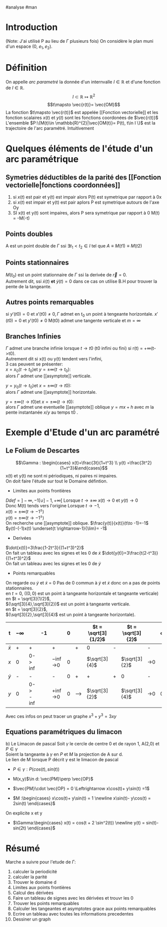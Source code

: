 #analyse #man 
# Introduction

(Note: J'ai utilisé P au lieu de $\Gamma$ plusieurs fois)
On considère le plan muni d'un espace (0, $e_{1}, e_{2}$).
# Définition

On appelle _arc parametré_ la donnée d'un internvalle $I \in \mathbb{R}$ et d'une fonction  de $I \in \mathbb{R}$.
$$I \subset \mathbb{R} \mapsto\mathbb{R}^{2}$$
$$t\mapsto \vec{r(t)}= \vec{OM}$$
La fonction $t\mapsto \vec{r(t)}$ est appelée [[Fonction vectorielle]] et les fonction scalaires $x(t)$ et $y(t)$ sont les fonctions coordonées  de $\vec{r(t)}$
L'ensemble $P:\{M(t)\in \mathbb{R}^{2}|\vec{OM(t)}= P(t), t\in I \}$ est la trajectoire de l'arc paramétré. Intuitivement
# Quelques éléments de l'étude d'un arc paramétrique

## Symetries déductibles de la parité des [[Fonction vectorielle|fonctions coordonnées]]

1) si $x(t)$ est pair et y(t) est impair alors P(t) est symetrique par rapport à 0x
2) si $x(t)$ est impair et y(t) est pair aplors P est symetrique autours de l'axe Oy
3) SI x(t) et y(t) sont impaires, alors P sera symetrique par rapport à  0 M(t) = -M(-t)

## Points doubles

A est un point double de $\Gamma$ ssi $\exists t_{1}<t_{2}\in I$ tel que $A \equiv M(t1) \equiv M(t2)$ 

## Points stationnaires 

$M(t_{0})$ est un point stationnaire de $\Gamma$ ssi la derivée de $\vec{r} = 0$.\
Autrement dit, ssi $\dot{x}(t)$ __et__ $\dot{y}(t) = 0$ dans ce cas on utilise B.H pour trouver la pente de la tangeante.

## Autres points remarquables
si $y'(t0) =0$ et $x'(t0) \neq 0,\Gamma$ admet en $t_{0}$ un point à tengeante horizontale.
$x'(t0) =0$ et $y'(t0) \neq 0$
 M(t0) admet une tangente verticale et $m = \infty$
 
## Branches Infinies
 $\Gamma$ admet une branche infinie lorsque $t \to t0$ (t0 infini ou fini) si r(t) = +$\infty$(t->t0).\
 Autrement dit si x(t) ou y(t) tendent vers l'infini,\
 3 cas peuvent se présenter:\
 $x=x_0(t\to t_0)$et $y= \pm\infty(t\to t_0)$:\
 alors $\Gamma$ admet une [[asymptote]] verticale.
 
  $y=y_0(t\to t_0)$et $x= \pm\infty(t\to t0)$:\
   alors $\Gamma$ admet une [[asymptote]] horizontale.
 
   $y=\pm\infty(t \to t0)$et $x= \pm\infty(t\to t0)$:\
   alors $\Gamma$ admet une eventuelle [[asymptote]] oblique $y = mx+h$ avec $m$ la pente instantanée $x/y$ au temps t0 .  
 
# Exemple d'Etude d'un arc  paramétré
## Le Folium de Descartes
$$\Gamma : \begin{cases} x(t)=\frac{3t}{1+t^3}  \\ y(t) =\frac{3t^2}{1+t^3}&\end{cases}$$
x(t) et y(t) ne sont ni périodiques, ni paires ni impaires.\
On doit faire l'étude sur tout le Domaine défintion.
- Limites aux points frontières

$Ddef = ]-\infty, -1 [\cup]-1, +\infty[$
Lorsque $t \to \pm \infty$
$x(t)\to 0$ et $y(t)\to 0$\
Donc M(t) tends vers l'origine
Lorsque $t \to -1$,\
$x(t)= \pm \infty(t\to -1^{\pm})$\
$y(t)= \pm \infty(t\to -1^{\pm})$\
On recherche une [[asymptote]] oblique.
$\frac{y(t)}{x(t)}(t\to -1)=-1$\
$y(t)-(-1)x(t) \underset{t \rightarrow-1}{\lim}= -1$
- Derivées

$\dot{x(t)}=3\frac{1-2t^3}{(1+t^3)^2}$\
On fait un tableau avec les signes et les 0 de $\dot{x}$
$\dot{y(t)}=3\frac{t(2-t^3)}{(1+t^3)^2}$\
On fait un tableau avec les signes et les 0 de $\dot{y}$
- Points remarquables

On regarde ou  $\dot{y}$ et $\dot{x}$ = 0
Pas de 0 commun à $\dot{y}$ et $\dot{x}$ donc on a pas de points stationnaires.\
en $t = 0$, ($(0,0)$ est un point à tangeante horizontale et tangeante verticale)\
en $t = \sqrt[3]{1/2}$,\
$(\sqrt[3]{4},\sqrt[3]{2})$ est un point à tangeante verticale.\
en $t = \sqrt[3]{2}$,\
$(\sqrt[3]{2},\sqrt[3]{4}$ est un point à tangeante horizontale).

| t        | $-\infty$ |             | -1  |            | 0   |     | $t = \sqrt[3]{1/2}$ |     | $t = \sqrt[3]{2}$ |     | $\infty$ |
| -------- | --------- | ----------- |:--- |:---------- |:--- |:--- | ------------------- | --- | ----------------- | --- |:-------- |
| $\dot x$ | +         | +           |     | +          |     | +   | 0                   | -   |                   | -   |          |
| $x$      | 0         | 0-> $\inf$  |     | $-\inf$->0 | 0   |     | $\sqrt[3]{4}$       |     | $\sqrt[3]{2}$     | ->0 |          |
| $\dot y$ | -         | -           |     | -          | 0   | +   | +                   | +   | 0                 | -   |          |
| $y$      | 0         | 0-> -$\inf$ |     | $+\inf$->0 | 0   | --> | $\sqrt[3]{2}$       |     | $\sqrt[3]{4}$     | ->0 | 0        |

Avec ces infos on peut tracer un graphe
$x^3+y^3 = 3xy$

## Equations paramétriques du limacon
b) Le Limacon de pascal
Soit $\gamma$ le cercle de centre 0 et de rayon 1, A(2,0) et  $P \in\gamma$ \
Soient la tangeante à $\gamma$ en $P$ et
$M$ la projection de A sur d.\
Le lien de M lorsque P décrit $\gamma$ est le limacon de pascal
- $P \in\gamma : P(cos(t), sin(t))$
- M(x,y)$\in d: \vec{PM}\perp \vec{OP}$
- $\vec{PM}\cdot \vec{OP} = 0 \Leftrightarrow x\cos(t)+ y\sin(t) =1$

- $M :\begin{cases}
x\cos(t)+ y\sin(t) = 1
\newline x\sin(t)- y\cos(t) = 2sin(t)
 \end{cases}$

On explicite x et y
- $\Gamma:\begin{cases}
x(t) = cos(t + 2 \sin^2(t))
\newline y(t) = sin(t)-sin(2t)
 \end{cases}$
 
# Résumé
Marche a suivre pour l'etude de $\Gamma$:
 1) calculer la periodicité
 2) calculer la parité
 3) Trouver le domaine d
 4) Limites aux points frontières
 5) Calcul des dérivées
 6) Faire un tableau de signes avec les dérivées et trouvr les 0
 7) Trouver les points remarquables
 8) Calculer les tangeantes et asymptotes grace aux points remarquables
 9) Ecrire un tableau avec toutes les informations precedentes
 10) Dessiner un graph